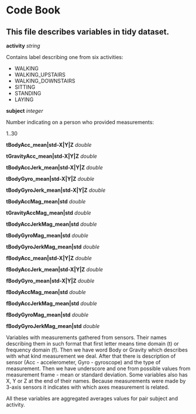 Code Book
============

This file describes variables in tidy dataset.
------------

**activity**		*string*

Contains label describing one from six activities:
- WALKING
- WALKING_UPSTAIRS
- WALKING_DOWNSTAIRS
- SITTING           
- STANDING
- LAYING

	
**subject**			*integer*

Number indicating on a person who provided measurements:

1..30

**tBodyAcc_mean|std-X|Y|Z**			*double*

**tGravityAcc_mean|std-X|Y|Z**			*double*

**tBodyAccJerk_mean|std-X|Y|Z**			*double*

**tBodyGyro_mean|std-X|Y|Z**			*double*

**tBodyGyroJerk_mean|std-X|Y|Z**			*double*

**tBodyAccMag_mean|std**			*double*

**tGravityAccMag_mean|std**			*double*

**tBodyAccJerkMag_mean|std**			*double*

**tBodyGyroMag_mean|std**			*double*

**tBodyGyroJerkMag_mean|std**			*double*

**fBodyAcc_mean|std-X|Y|Z**			*double*

**fBodyAccJerk_mean|std-X|Y|Z**			*double*

**fBodyGyro_mean|std-X|Y|Z**			*double*

**fBodyAccMag_mean|std**			*double*

**fBodyAccJerkMag_mean|std**			*double*

**fBodyGyroMag_mean|std**			*double*

**fBodyGyroJerkMag_mean|std**			*double*

Variables with measurements gathered from sensors.
Their names describing them in such format that first letter
means time domain (t) or frequency domain (f). Then we have word
Body or Gravity which describes with what kind measurement we deal.
After that there is description of sensor (Acc - accelerometer, Gyro - gyroscope)
and the type of measurement. Then we have underscore and one from possible values
from measurement frame - mean or standard deviation. Some variables also has X, Y
or Z at the end of their names. Because measurements were made by 3-axis sensors
it indicates with which axes measurement is related.

All these variables are aggregated averages values for pair subject and activity.